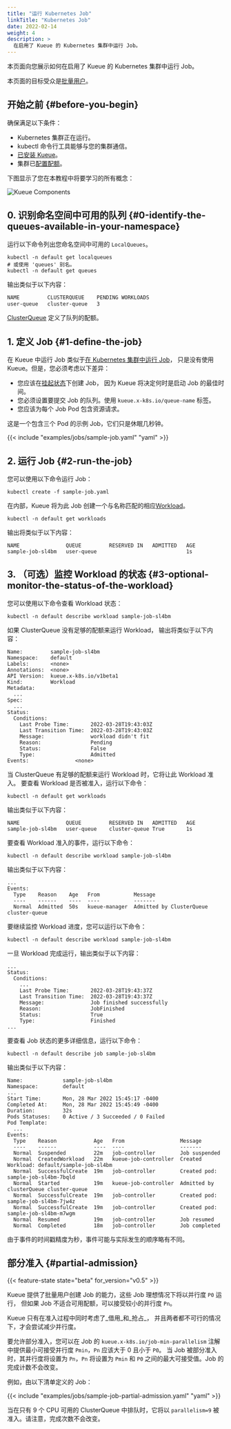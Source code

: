 ```yaml
---
title: "运行 Kubernetes Job"
linkTitle: "Kubernetes Job"
date: 2022-02-14
weight: 4
description: >
  在启用了 Kueue 的 Kubernetes 集群中运行 Job。
---
```


本页面向您展示如何在启用了 Kueue 的 Kubernetes 集群中运行 Job。

本页面的目标受众是[批量用户](/docs/tasks#batch-user)。

## 开始之前 {#before-you-begin}

确保满足以下条件：

- Kubernetes 集群正在运行。
- kubectl 命令行工具能够与您的集群通信。
- [已安装 Kueue](/zh-CN/docs/installation)。
- 集群已[配置配额](/zh-CN/docs/tasks/manage/administer_cluster_quotas)。

下图显示了您在本教程中将要学习的所有概念：

![Kueue Components](/images/queueing-components.svg)

## 0. 识别命名空间中可用的队列 {#0-identify-the-queues-available-in-your-namespace}

运行以下命令列出您命名空间中可用的 `LocalQueues`。

```shell
kubectl -n default get localqueues
# 或使用 'queues' 别名。
kubectl -n default get queues
```

输出类似于以下内容：

```bash
NAME         CLUSTERQUEUE    PENDING WORKLOADS
user-queue   cluster-queue   3
```

[ClusterQueue](/zh-CN/docs/concepts/cluster_queue) 定义了队列的配额。

## 1. 定义 Job {#1-define-the-job}

在 Kueue 中运行 Job 类似于[在 Kubernetes 集群中运行 Job](https://kubernetes.io/docs/tasks/job/)，
只是没有使用 Kueue。但是，您必须考虑以下差异：

- 您应该在[挂起状态](https://kubernetes.io/docs/concepts/workloads/controllers/job/#suspending-a-job)下创建 Job，
  因为 Kueue 将决定何时是启动 Job 的最佳时间。
- 您必须设置要提交 Job 的队列。使用
 `kueue.x-k8s.io/queue-name` 标签。
- 您应该为每个 Job Pod 包含资源请求。

这是一个包含三个 Pod 的示例 Job，它们只是休眠几秒钟。

{{< include "examples/jobs/sample-job.yaml" "yaml" >}}

## 2. 运行 Job {#2-run-the-job}

您可以使用以下命令运行 Job：

```shell
kubectl create -f sample-job.yaml
```

在内部，Kueue 将为此 Job 创建一个与名称匹配的相应[Workload](/zh-CN/docs/concepts/workload)。

```shell
kubectl -n default get workloads
```

输出将类似于以下内容：

```shell
NAME               QUEUE         RESERVED IN   ADMITTED   AGE
sample-job-sl4bm   user-queue                             1s
```

## 3. （可选）监控 Workload 的状态 {#3-optional-monitor-the-status-of-the-workload}

您可以使用以下命令查看 Workload 状态：

```shell
kubectl -n default describe workload sample-job-sl4bm
```

如果 ClusterQueue 没有足够的配额来运行 Workload，
输出将类似于以下内容：

```shell
Name:         sample-job-sl4bm
Namespace:    default
Labels:       <none>
Annotations:  <none>
API Version:  kueue.x-k8s.io/v1beta1
Kind:         Workload
Metadata:
  ...
Spec:
  ...
Status:
  Conditions:
    Last Probe Time:       2022-03-28T19:43:03Z
    Last Transition Time:  2022-03-28T19:43:03Z
    Message:               workload didn't fit
    Reason:                Pending
    Status:                False
    Type:                  Admitted
Events:               <none>
```

当 ClusterQueue 有足够的配额来运行 Workload 时，它将让此 Workload 准入。
要查看 Workload 是否被准入，运行以下命令：

```shell
kubectl -n default get workloads
```

输出类似于以下内容：

```shell
NAME               QUEUE         RESERVED IN   ADMITTED   AGE
sample-job-sl4bm   user-queue    cluster-queue True       1s
```

要查看 Workload 准入的事件，运行以下命令：

```shell
kubectl -n default describe workload sample-job-sl4bm
```

输出类似于以下内容：

```shell
...
Events:
  Type    Reason    Age   From           Message
  ----    ------    ----  ----           -------
  Normal  Admitted  50s   kueue-manager  Admitted by ClusterQueue cluster-queue
```

要继续监控 Workload 进度，您可以运行以下命令：

```shell
kubectl -n default describe workload sample-job-sl4bm
```

一旦 Workload 完成运行，输出类似于以下内容：

```shell
...
Status:
  Conditions:
    ...
    Last Probe Time:       2022-03-28T19:43:37Z                                                                                                                      
    Last Transition Time:  2022-03-28T19:43:37Z                                                                                                                      
    Message:               Job finished successfully                                                                                                                 
    Reason:                JobFinished                                                                                                                               
    Status:                True                                                                                                                                      
    Type:                  Finished
...
```

要查看 Job 状态的更多详细信息，运行以下命令：

```shell
kubectl -n default describe job sample-job-sl4bm
```

输出类似于以下内容：

```shell
Name:             sample-job-sl4bm
Namespace:        default
...
Start Time:       Mon, 28 Mar 2022 15:45:17 -0400
Completed At:     Mon, 28 Mar 2022 15:45:49 -0400
Duration:         32s
Pods Statuses:    0 Active / 3 Succeeded / 0 Failed
Pod Template:
  ...
Events:
  Type    Reason            Age   From                  Message
  ----    ------            ----  ----                  -------
  Normal  Suspended         22m   job-controller        Job suspended
  Normal  CreatedWorkload   22m   kueue-job-controller  Created Workload: default/sample-job-sl4bm
  Normal  SuccessfulCreate  19m   job-controller        Created pod: sample-job-sl4bm-7bqld
  Normal  Started           19m   kueue-job-controller  Admitted by clusterQueue cluster-queue
  Normal  SuccessfulCreate  19m   job-controller        Created pod: sample-job-sl4bm-7jw4z
  Normal  SuccessfulCreate  19m   job-controller        Created pod: sample-job-sl4bm-m7wgm
  Normal  Resumed           19m   job-controller        Job resumed
  Normal  Completed         18m   job-controller        Job completed
```

由于事件的时间戳精度为秒，事件可能与实际发生的顺序略有不同。

## 部分准入 {#partial-admission}

{{< feature-state state="beta" for_version="v0.5" >}}

Kueue 提供了批量用户创建 Job 的能力，这些 Job 理想情况下将以并行度 `P0` 运行，
但如果 Job 不适合可用配额，可以接受较小的并行度 `Pn`。

Kueue 只有在准入过程中同时考虑了_借用_和_抢占_，
并且两者都不可行的情况下，才会尝试减少并行度。

要允许部分准入，您可以在 Job 的 `kueue.x-k8s.io/job-min-parallelism`
注解中提供最小可接受并行度 `Pmin`，`Pn` 应该大于 0 且小于 `P0`。
当 Job 被部分准入时，其并行度将设置为 `Pn`，`Pn` 将设置为 `Pmin` 和 `P0`
之间的最大可接受值。Job 的完成计数不会改变。

例如，由以下清单定义的 Job：

{{< include "examples/jobs/sample-job-partial-admission.yaml" "yaml" >}}

当在只有 9 个 CPU 可用的 ClusterQueue 中排队时，它将以 `parallelism=9`
被准入。请注意，完成次数不会改变。
